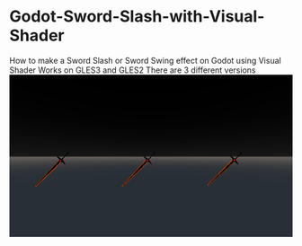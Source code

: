 # Godot-Sword-Slash-with-Visual-Shader
How to make a Sword Slash or Sword Swing effect on Godot using Visual Shader
Works on GLES3 and GLES2
There are 3 different versions
![Preview](preview.gif)
